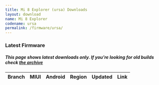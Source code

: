 ```yaml
---
title: Mi 8 Explorer (ursa) Downloads
layout: download
name: Mi 8 Explorer
codename: ursa
permalink: /firmware/ursa/
---
```


### Latest Firmware
##### This page shows latest downloads only. If you're looking for old builds check [the archive](/archive/firmware/ursa/)


<div class="table-responsive-md" id="table-wrapper">
<table id="firmware" class="compact table table-striped table-hover table-sm">
    <thead class="thead-dark">
        <tr>
            <th>Branch</th>
            <th>MIUI</th>
            <th>Android</th>
            <th>Region</th>
            <th>Updated</th>
            <th>Link</th>
        </tr>
    </thead>
    <script>loadFirmwareDownloads('ursa', 'latest')</script>
</table>
</div>
